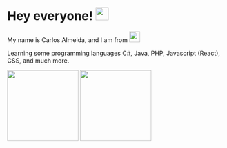 # Hey everyone! <img src="https://raw.githubusercontent.com/MartinHeinz/MartinHeinz/master/wave.gif" width="30px">
My name is Carlos Almeida, and I am from <img src="https://img.icons8.com/color/48/000000/portugal.png" width="25"/>

Learning some programming languages  C#, Java, PHP, Javascript (React), CSS, and much more. 

<div >
  <img height="165em"  src="https://github-readme-stats.vercel.app/api?username=carlosalmeida04&show_icons=true&count_private=true&hide_border=true&title_color=D0C5EF&icon_color=9796f0&text_color=fbc7d4&bg_color=0d1117"/>
  <img height="165em" with="100%" src="https://github-readme-stats.vercel.app/api/top-langs/?username=carlosalmeida04&layout=compact&hide_border=true&hide=scss,hack,less&title_color=D0C5EF&text_color=fbc7d4&bg_color=0d1117"/>
</div>
